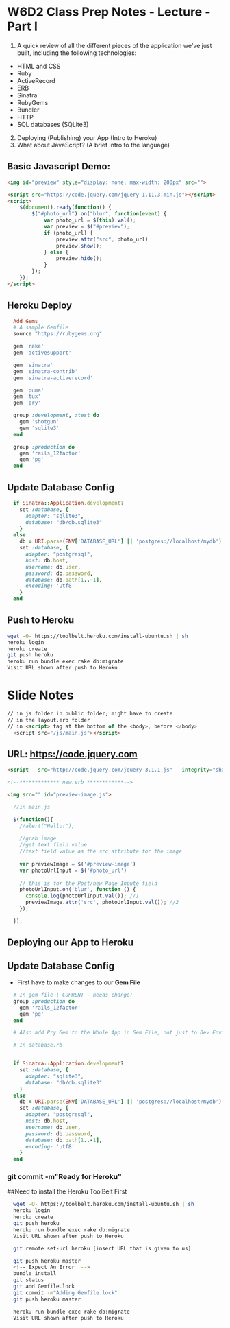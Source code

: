 # W6D2 Class Prep Notes - Lecture - Part I

1. A quick review of all the different pieces of the application we've just built, including the following technologies:
  + HTML and CSS
  + Ruby
  + ActiveRecord
  + ERB
  + Sinatra
  + RubyGems
  + Bundler
  + HTTP
  + SQL databases (SQLite3)
2. Deploying (Publishing) your App (Intro to Heroku)
3. What about JavaScript? (A brief intro to the language)


## Basic Javascript Demo:

```html
<img id="preview" style="display: none; max-width: 200px" src="">

<script src="https://code.jquery.com/jquery-1.11.3.min.js"></script>
<script>
    $(document).ready(function() {
        $("#photo_url").on("blur", function(event) {
            var photo_url = $(this).val();
            var preview = $("#preview");
            if (photo_url) {
                preview.attr("src", photo_url)
                preview.show();
            } else {
                preview.hide();
            }
        });
    });
</script>

```

## Heroku Deploy

```ruby
  Add Gems
  # A sample Gemfile
  source "https://rubygems.org"

  gem 'rake'
  gem 'activesupport'

  gem 'sinatra'
  gem 'sinatra-contrib'
  gem 'sinatra-activerecord'

  gem 'puma'
  gem 'tux'
  gem 'pry'

  group :development, :test do
    gem 'shotgun'
    gem 'sqlite3'
  end

  group :production do 
    gem 'rails_12factor'
    gem 'pg'
  end
```

## Update Database Config
```ruby   
  if Sinatra::Application.development?
    set :database, {
      adapter: "sqlite3",
      database: "db/db.sqlite3"
    }
  else
    db = URI.parse(ENV['DATABASE_URL'] || 'postgres://localhost/mydb')
    set :database, {
      adapter: "postgresql",
      host: db.host,
      username: db.user,
      password: db.password,
      database: db.path[1..-1],
      encoding: 'utf8'
    }
  end

```
## Push to Heroku

```bash
wget -O- https://toolbelt.heroku.com/install-ubuntu.sh | sh
heroku login
heroku create
git push heroku
heroku run bundle exec rake db:migrate
Visit URL shown after push to Heroku

```

# Slide Notes

```html
// in js folder in public folder; might have to create
// in the layout.erb folder
// in <script> tag at the bottom of the <body>, before </body>
  <script src="/js/main.js"></script>
```

## URL: https://code.jquery.com

```html
<script   src="http://code.jquery.com/jquery-3.1.1.js"   integrity="sha256-16cdPddA6VdVInumRGo6IbivbERE8p7CQR3HzTBuELA="   crossorigin="anonymous"></script>
```

```html
<!--************* new.erb ************-->

<img src="" id="preview-image.js">
```

```javascript
  //in main.js

  $(function(){
    //alert("Hello!");
    
    //grab image
    //get text field value
    //text field value as the src attribute for the image
    
    var previewImage = $('#preview-image')
    var photoUrlInput = $('#photo_url')
    
    // this is for the Post/new Page Inpute field
    photoUrlInput.on('blur', function () {
      console.log(photoUrlInput.val()); //1
      previewImage.attr('src', photoUrlInput.val()); //2
    });

  });

```

## Deploying our App to Heroku

## Update Database Config
+ First have to make changes to our **Gem File**
  
```ruby
  # In gem file | CURRENT - needs change!
  group :production do 
    gem 'rails_12factor'
    gem 'pg'
  end

  # Also add Pry Gem to the Whole App in Gem File, not just to Dev Environment

```

```ruby
  # In database.rb


  if Sinatra::Application.development?
    set :database, {
      adapter: "sqlite3",
      database: "db/db.sqlite3"
    }
  else
    db = URI.parse(ENV['DATABASE_URL'] || 'postgres://localhost/mydb')
    set :database, {
      adapter: "postgresql",
      host: db.host,
      username: db.user,
      password: db.password,
      database: db.path[1..-1],
      encoding: 'utf8'
    }
  end

```


### git commit -m"Ready for Heroku"

##Need to install the Heroku ToolBelt First

```bash
  wget -O- https://toolbelt.heroku.com/install-ubuntu.sh | sh
  heroku login
  heroku create
  git push heroku
  heroku run bundle exec rake db:migrate
  Visit URL shown after push to Heroku

```

```bash
  git remote set-url heroku [insert URL that is given to us]

  git push heroku master
  <!-- Expect An Error  -->
  bundle install
  git status
  git add Gemfile.lock
  git commit -m"Adding Gemfile.lock"
  git push heroku master

```

```bash
  heroku run bundle exec rake db:migrate
  Visit URL shown after push to Heroku

```

